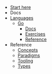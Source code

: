 - [Start here](/)
- Docs
- [Languages](/languages/README.md)
  - [Go](/languages/go/README.md)
    - [Docs](/languages/go/docs/README.md)
    - [Exercises](/languages/go/exercises/README.md)
    - [Reference](/languages/go/reference/README.md)
- Reference
  - [Concepts](/reference/concepts/README.md)
  - [Paradigms](/reference/paradigms/README.md)
  - [Tooling](/reference/tooling/README.md)
  - [Types](/reference/types/README.md)
